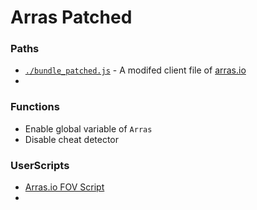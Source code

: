 # Arras Patched
### Paths
- [`./bundle_patched.js`](https://github.com/CantRunRiver/Arras-Patched/blob/main/bundle_patched.js) - A modifed client file of [arras.io](https://arras.io/)
- 

### Functions
- Enable global variable of `Arras`
- Disable cheat detector

### UserScripts
- [Arras.io FOV Script](https://greasyfork.org/en/scripts/437617-arras-io-fov-script)
- 
